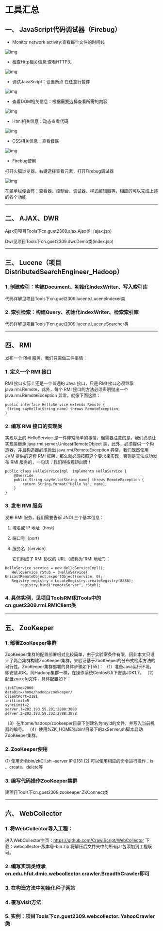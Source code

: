 # 工具汇总

## 一、 JavaScript代码调试器（Firebug）

- Monitor network activity:查看每个文件的时间线

![img](file:///C:\Users\HP\AppData\Local\Temp\ksohtml\wps8198.tmp.jpg) 

- 检查Http相关信息:查看HTTP头

![img](file:///C:\Users\HP\AppData\Local\Temp\ksohtml\wps8199.tmp.jpg) 

- 调试JavaScript：设置断点  在任意行暂停

![img](file:///C:\Users\HP\AppData\Local\Temp\ksohtml\wps81AA.tmp.jpg) 

- 查看DOM相关信息：根据需要选择查看所需的内容

![img](file:///C:\Users\HP\AppData\Local\Temp\ksohtml\wps81AB.tmp.jpg) 

- Html相关信息：动态查看代码  

![img](file:///C:\Users\HP\AppData\Local\Temp\ksohtml\wps81AC.tmp.jpg) 

- CSS相关信息：查看级联  

![img](file:///C:\Users\HP\AppData\Local\Temp\ksohtml\wps81AD.tmp.jpg) 

- Firebug使用

 打开火狐浏览器，右键选择查看元素，打开Firebug调试器

![img](file:///C:\Users\HP\AppData\Local\Temp\ksohtml\wps81BD.tmp.jpg) 

 在菜单栏便会有：查看器、控制台、调试器、样式编辑器等，相应的可以完成上述的各个功能

---



## 二、 AJAX、DWR

Ajax见项目Tools下cn.guet2309.ajax.Ajax类（ajax.jsp）

Dwr见项目Tools下cn.guet2309.dwr.Demo类(index.jsp) 

---



## 三、 Lucene（项目DistributedSearchEngineer_Hadoop） 

### 1.  创建索引：构建Document、初始化IndexWriter、写入索引库

   代码详解见项目Tools下cn.guet2309.lucene.LuceneIndexer类


### 2.  索引检索：构建Query、初始化IndexWriter、检索索引库

   代码详解见项目Tools下cn.guet2309.lucene.LuceneSearcher类

---



## 四、 RMI

发布一个 RMI 服务，我们只需做三件事情：

### 1. 定义一个 RMI 接口

RMI 接口实际上还是一个普通的 Java 接口，只是 RMI 接口必须继承 java.rmi.Remote，此外，每个 RMI 接口的方法必须声明抛出一个 java.rmi.RemoteException 异常，就像下面这样：

```
public interface HelloService extends Remote {
 String sayHello(String name) throws RemoteException;
}
```

### 2. 编写 RMI 接口的实现类
实现以上的 HelloService 是一件非常简单的事情，但需要注意的是，我们必须让实现类继承 java.rmi.server.UnicastRemoteObject 类，此外，必须提供一个构造器，并且构造器必须抛出 java.rmi.RemoteException 异常。我们既然使用 JVM 提供的这套 RMI 框架，那么就必须按照这个要求来实现，否则是无法成功发布 RMI 服务的，一句话：我们得按规矩出牌！

```
public class HelloServiceImpl  implements HelloService {
​    @Override
​    public String sayHello(String name) throws RemoteException {
​        return String.format("Hello %s", name);
​    }
}
```

### 3. 发布 RMI 服务
发布 RMI 服务，我们需要告诉 JNDI 三个基本信息：

1. 域名或 IP 地址（host）

2. 端口号（port）

3. 服务名（service）

   它们构成了 RMI 协议的 URL（或称为“RMI 地址”）：

```
HelloService service = new HelloServiceImpl();
​	HelloService rStub = (HelloService) UnicastRemoteObject.exportObject(service, 0);
​	Registry registry = LocateRegistry.createRegistry(8888);
​		registry.bind("remoteServer", rStub);
```

### 4. 具体实例，见项目ToolsRMI和Tools中的cn.guet2309.rmi.RMIClient类

---



## 五、 ZooKeeper

### 1. 部署ZooKeeper集群

ZooKeeper集群的配置部署相对比较简单，由于实验室条件有限，因此本文只设计了两台集群构建ZooKeeper集群，来验证基于ZooKeeper的分布式检索方法的可行性。ZooKeeper集群部署的具体步骤如下[55]：
（1）准备Java运行环境，即安装JDK。同Hadoop集群一样，在操作系统Centos6.5下安装JDK1.7。
（2）配置zoo.cfg文件，具体配置如下：
```
tickTime=2000
dataDir=/home/hadoop/zookeeper/
clientPort=2181
initLimit=5
syncLimit=2
server.1=202.193.59.201:2888:3888
server.2=202.193.59.202:2888:3888
```
（3）在/home/hadoop/zookeeper目录下创建名为myid的文件，并写入当前机器的编号。
（4）使用%ZK_HOME%/bin/目录下的zkServer.sh脚本启动ZooKeeper集群。
### 2. ZooKeeper使用
  (1) 使用命令bin/zkCli.sh –server IP:2181
  (2) 可以使用相应的命令进行操作：ls 、create、delete等
### 3. 编写代码操作ZooKeeper集群
  建项目Tools下cn.guet2309.zookeeper.ZKConnect类

---



## 六、 WebCollector

### 1. 将WebCollector导入工程：
   进入WebCollector主页：https://github.com/CrawlScript/WebCollector
   下载：webcollector-版本号-bin.zip
   ​       将解压后文件夹中的所有jar包添加到工程既可。
### 2. 编写实现类继承cn.edu.hfut.dmic.webcollector.crawler.BreadthCrawler即可
### 3. 在构造方法中初始化种子网站
### 4. 覆写visit方法
### 5. 实例：项目Tools下cn.guet2309.webcollector. YahooCrawler类
